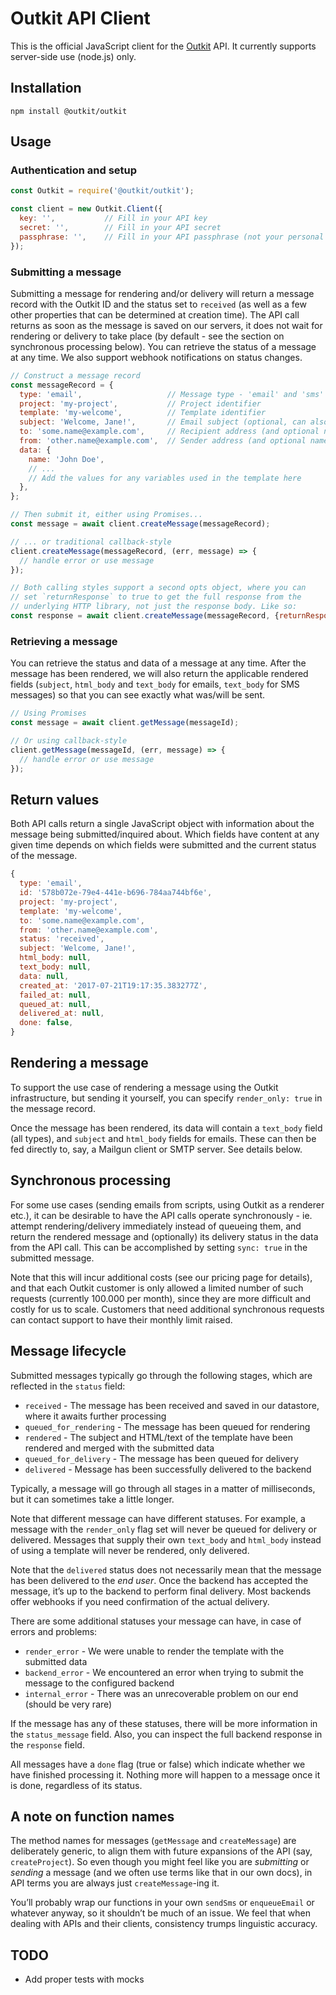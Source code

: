 # Outkit API Client
This is the official JavaScript client for the [Outkit](https://outkit.io/) API. It currently supports server-side use (node.js) only.

## Installation

```
npm install @outkit/outkit
```

## Usage


### Authentication and setup
```js
const Outkit = require('@outkit/outkit');

const client = new Outkit.Client({
  key: '',           // Fill in your API key
  secret: '',        // Fill in your API secret
  passphrase: '',    // Fill in your API passphrase (not your personal password)
});
```

### Submitting a message
Submitting a message for rendering and/or delivery will return a message record with the Outkit ID and the status set to `received`
(as well as a few other properties that can be determined at creation time). The API call returns as soon as the message 
is saved on our servers, it does not wait for rendering or delivery to take place (by default - see the section on synchronous
processing below). You can retrieve the status of a message at any time. We also support webhook notifications on status changes.

```js
// Construct a message record
const messageRecord = {
  type: 'email',                   // Message type - 'email' and 'sms' currently supported
  project: 'my-project',           // Project identifier
  template: 'my-welcome',          // Template identifier
  subject: 'Welcome, Jane!',       // Email subject (optional, can also be set in the template or omitted for SMS messages)
  to: 'some.name@example.com',     // Recipient address (and optional name)
  from: 'other.name@example.com',  // Sender address (and optional name)
  data: {
    name: 'John Doe',
    // ...
    // Add the values for any variables used in the template here
  },
};

// Then submit it, either using Promises...
const message = await client.createMessage(messageRecord);

// ... or traditional callback-style
client.createMessage(messageRecord, (err, message) => {
  // handle error or use message
});

// Both calling styles support a second opts object, where you can 
// set `returnResponse` to true to get the full response from the
// underlying HTTP library, not just the response body. Like so:
const response = await client.createMessage(messageRecord, {returnResponse: true});
```

### Retrieving a message
You can retrieve the status and data of a message at any time. After the message has been rendered, we will also return the 
applicable rendered fields (`subject`, `html_body` and `text_body` for emails, `text_body` for SMS messages) so that you 
can see exactly what was/will be sent.

```js
// Using Promises
const message = await client.getMessage(messageId);

// Or using callback-style
client.getMessage(messageId, (err, message) => {
  // handle error or use message
});
```

## Return values
Both API calls return a single JavaScript object with information about the message being submitted/inquired about. 
Which fields have content at any given time depends on which fields were submitted and the current status of the message.

```js
{
  type: 'email',
  id: '578b072e-79e4-441e-b696-784aa744bf6e',
  project: 'my-project',
  template: 'my-welcome',
  to: 'some.name@example.com',
  from: 'other.name@example.com',
  status: 'received',
  subject: 'Welcome, Jane!',
  html_body: null,
  text_body: null,
  data: null,
  created_at: '2017-07-21T19:17:35.383277Z',
  failed_at: null,
  queued_at: null,
  delivered_at: null,
  done: false,
}
```

## Rendering a message
To support the use case of rendering a message using the Outkit infrastructure, but sending it yourself, you can specify
`render_only: true` in the message record.

Once the message has been rendered, its data will contain a `text_body` field (all types), and `subject` and `html_body` 
fields for emails. These can then be fed directly to, say, a Mailgun client or SMTP server. See details below.

## Synchronous processing
For some use cases (sending emails from scripts, using Outkit as a renderer etc.), it can be desirable to have the
API calls operate synchronously - ie. attempt rendering/delivery immediately instead of queueing them, and return the 
rendered message and (optionally) its delivery status in the data from the API call. This can be accomplished by setting 
`sync: true` in the submitted message. 

Note that this will incur additional costs (see our pricing page for details), and that each Outkit customer is only allowed 
a limited number of such requests (currently 100.000 per month), since they are more difficult and costly for us to scale.
Customers that need additional synchronous requests can contact support to have their monthly limit raised.


## Message lifecycle

Submitted messages typically go through the following stages, which are reflected in the `status` field:

* `received` - The message has been received and saved in our datastore, where it awaits further processing
* `queued_for_rendering` - The message has been queued for rendering
* `rendered` - The subject and HTML/text of the template have been rendered and merged with the submitted data
* `queued_for_delivery` - The message has been queued for delivery
* `delivered` - Message has been successfully delivered to the backend

Typically, a message will go through all stages in a matter of milliseconds, but it can sometimes take a little longer. 

Note that different message can have different statuses. For example, a message with the `render_only` flag set will
never be queued for delivery or delivered. Messages that supply their own `text_body` and `html_body` instead of
using a template will never be rendered, only delivered.

Note that the `delivered` status does not necessarily mean that the message has been delivered to the *end user*. Once the
backend has accepted the message, it’s up to the backend to perform final delivery. Most backends offer webhooks if you 
need confirmation of the actual delivery. 

There are some additional statuses your message can have, in case of errors and problems:

* `render_error` - We were unable to render the template with the submitted data
* `backend_error` - We encountered an error when trying to submit the message to the configured backend
* `internal_error` - There was an unrecoverable problem on our end (should be very rare)

If the message has any of these statuses, there will be more information in the `status_message` field. Also, you
can inspect the full backend response in the `response` field.

All messages have a `done` flag (true or false) which indicate whether we have finished processing it. Nothing more
will happen to a message once it is done, regardless of its status.


## A note on function names
The method names for messages (`getMessage` and `createMessage`) are deliberately generic, to align them with future 
expansions of the API (say, `createProject`). So even though you might feel like you are _submitting_ or 
_sending_ a message (and we often use terms like that in our own docs), in API terms you are always just 
`createMessage`-ing it.

You’ll probably wrap our functions in your own `sendSms` or `enqueueEmail` or whatever anyway, so it 
shouldn’t be much of an issue. We feel that when dealing with APIs and their clients, consistency trumps linguistic 
accuracy.


## TODO
* Add proper tests with mocks

